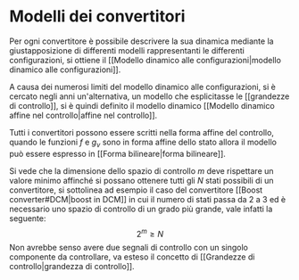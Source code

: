 # Modelli dei convertitori
Per ogni convertitore è possibile descrivere la sua dinamica mediante la giustapposizione di differenti modelli rappresentanti le differenti configurazioni, si ottiene il [[Modello dinamico alle configurazioni|modello dinamico alle configurazioni]].

A causa dei numerosi limiti del modello dinamico alle configurazioni, si è cercato 
negli anni un'alternativa, un modello che esplicitasse le [[grandezze di controllo]], si è quindi definito il modello dinamico [[Modello dinamico affine nel controllo|affine nel controllo]].

Tutti i convertitori possono essere scritti nella forma affine del controllo, quando le funzioni $f$ e $g_\nu$ sono in forma affine dello stato allora il modello può essere espresso in [[Forma bilineare|forma bilineare]]. 

Si vede che la dimensione dello spazio di controllo $m$ deve rispettare un valore minimo affinché si possano ottenere tutti gli $N$ stati possibili di un convertitore, si sottolinea ad esempio il caso del convertitore [[Boost converter#DCM|boost in DCM]] in cui il numero di stati passa da 2 a 3 ed è necessario uno spazio di controllo di un grado più grande, vale infatti la seguente:
$$
2^m \geq N
$$
Non avrebbe senso avere due segnali di controllo con un singolo componente da controllare, va esteso il concetto di [[Grandezze di controllo|grandezza di controllo]].

